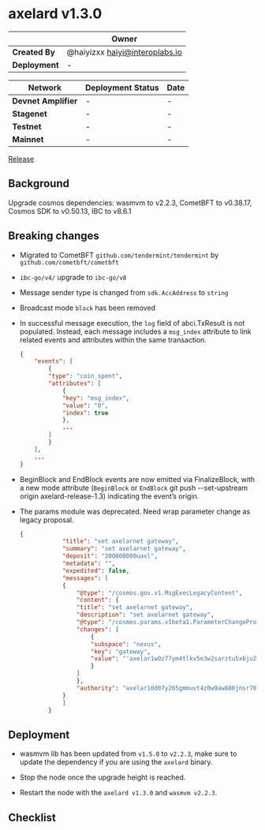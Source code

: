 # axelard v1.3.0

|  | **Owner** |
|-----------|------------|
| **Created By** | @haiyizxx <haiyi@interoplabs.io> |
| **Deployment** | - |

| **Network** | **Deployment Status** | **Date** |
|-------------|----------------------|----------|
| **Devnet Amplifier** | - | - |
| **Stagenet** | - | - |
| **Testnet** | - | - |
| **Mainnet** | - | - |

[Release](https://github.com/axelarnetwork/axelar-core/releases/tag/v1.3.0)

## Background

Upgrade cosmos dependencies: wasmvm to v2.2.3, CometBFT to v0.38.17, Cosmos SDK to v0.50.13, IBC to v8.6.1

## Breaking changes

- Migrated to CometBFT `github.com/tendermint/tendermint` by `github.com/cometbft/cometbft`

- `ibc-go/v4/` upgrade to `ibc-go/v8`

- Message sender type is changed from `sdk.AccAddress` to `string`

- Broadcast mode `block` has been removed

- In successful message execution, the `log` field of abci.TxResult is not populated. Instead, each message includes a `msg_index` attribute to link related events and attributes within the same transaction.

    ```json
    {
        "events": [
            {
            "type": "coin_spent",
            "attributes": [
                {
                "key": "msg_index",
                "value": "0",
                "index": true
                },
                ...
            ]
            }
        ],
        ...
    }

- BeginBlock and EndBlock events are now emitted via FinalizeBlock, with a new mode attribute (`BeginBlock` or `EndBlock` git push --set-upstream origin axelard-release-1.3) indicating the event’s origin.

- The params module was deprecated. Need wrap parameter change as legacy proposal.

    ```json
    {
                "title": "set axelarnet gateway",
                "summary": "set axelarnet gateway",
                "deposit": "200000000uaxl",
                "metadata": "",
                "expedited": false,
                "messages": [
                {
                    "@type": "/cosmos.gov.v1.MsgExecLegacyContent",
                    "content": {
                    "title": "set axelarnet gateway",
                    "description": "set axelarnet gateway",
                    "@type": "/cosmos.params.v1beta1.ParameterChangeProposal",
                    "changes": [
                        {
                        "subspace": "nexus",
                        "key": "gateway",
                        "value": "'axelar1w0z77ym4tlkv5e3w2sarztu5x6ju2walhjxfcjp3g4lqjfkmy85qnsckke'"
                        }
                    ]
                    },
                    "authority": "axelar10d07y265gmmuvt4z0w9aw880jnsr700j7v9daj"
                }
                ]
            }
    ```

## Deployment

- wasmvm lib has been updated from `v1.5.8` to `v2.2.3`, make sure to update the dependency if you are using the `axelard` binary.

- Stop the node once the upgrade height is reached.

- Restart the node with the `axelard v1.3.0` and `wasmvm v2.2.3`.

## Checklist
